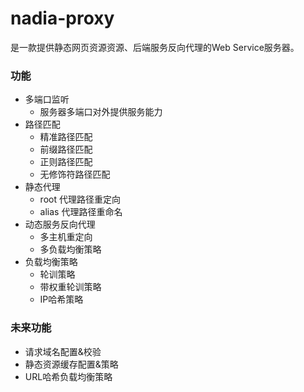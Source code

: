 # nadia-proxy
是一款提供静态网页资源资源、后端服务反向代理的Web Service服务器。

### 功能
  * 多端口监听
    - 服务器多端口对外提供服务能力
  * 路径匹配
    - 精准路径匹配
    - 前缀路径匹配
    - 正则路径匹配
    - 无修饰符路径匹配
  * 静态代理
    - root 代理路径重定向
    - alias 代理路径重命名
  * 动态服务反向代理
    - 多主机重定向
    - 多负载均衡策略
  * 负载均衡策略
    - 轮训策略
    - 带权重轮训策略
    - IP哈希策略

### 未来功能
  * 请求域名配置&校验
  * 静态资源缓存配置&策略
  * URL哈希负载均衡策略